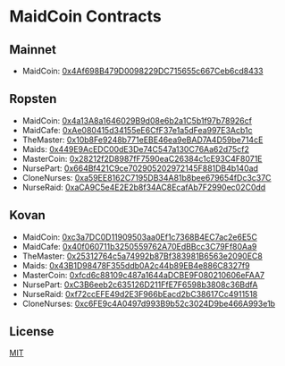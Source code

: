 # MaidCoin Contracts

## Mainnet
- MaidCoin: [0x4Af698B479D0098229DC715655c667Ceb6cd8433](https://etherscan.io/address/0x4Af698B479D0098229DC715655c667Ceb6cd8433)

## Ropsten
- MaidCoin: [0x4a13A8a1646029B9d08e6b2a1C5b1f97b78926cf](https://ropsten.etherscan.io/address/0x4a13A8a1646029B9d08e6b2a1C5b1f97b78926cf)
- MaidCafe: [0xAe080415d34155eE6CfF37e1a5dFea997E3Acb1c](https://ropsten.etherscan.io/address/0xAe080415d34155eE6CfF37e1a5dFea997E3Acb1c)
- TheMaster: [0x10b8Fe9248b771eEBE46ea9eBAD7A4D59be714cE](https://ropsten.etherscan.io/address/0x10b8Fe9248b771eEBE46ea9eBAD7A4D59be714cE)
- Maids: [0x449E9AcEDC00dE3De74C547a130C76Aa62d75cf2](https://ropsten.etherscan.io/address/0x449E9AcEDC00dE3De74C547a130C76Aa62d75cf2)
- MasterCoin: [0x28212f2D8987fF7590eaC26384c1cE93C4F8071E](https://ropsten.etherscan.io/address/0x28212f2D8987fF7590eaC26384c1cE93C4F8071E)
- NursePart: [0x664Bf421C9ce702905202972145F881DB4b140ad](https://ropsten.etherscan.io/address/0x664Bf421C9ce702905202972145F881DB4b140ad)
- CloneNurses: [0xa59EE8162C7195DB34A81b8bee679654fDc3c37C](https://ropsten.etherscan.io/address/0xa59EE8162C7195DB34A81b8bee679654fDc3c37C)
- NurseRaid: [0xaCA9C5e4E2E2b8f34AC8EcafAb7F2990ec02C0dd](https://ropsten.etherscan.io/address/0xaCA9C5e4E2E2b8f34AC8EcafAb7F2990ec02C0dd)

## Kovan
- MaidCoin: [0xc3a7DC0D11909503aa0Ef1c7368B4EC7ac2e6E5C](https://kovan.etherscan.io/address/0xc3a7DC0D11909503aa0Ef1c7368B4EC7ac2e6E5C)
- MaidCafe: [0x40f060711b3250559762A70EdBBcc3C79Ff80Aa9](https://kovan.etherscan.io/address/0x40f060711b3250559762A70EdBBcc3C79Ff80Aa9)
- TheMaster: [0x25312764c5a74992b87Bf383981B6563e2090EC8](https://kovan.etherscan.io/address/0x25312764c5a74992b87Bf383981B6563e2090EC8)
- Maids: [0x43B1D98478F355ddb0A2c44b89EB4e886C8327f9](https://kovan.etherscan.io/address/0x43B1D98478F355ddb0A2c44b89EB4e886C8327f9)
- MasterCoin: [0xfcd6c88109c487a1644aDCBE9F080210606eFAA7](https://kovan.etherscan.io/address/0xfcd6c88109c487a1644aDCBE9F080210606eFAA7)
- NursePart: [0xC3B6eeb2c635126D211FfE7F6598b3808c36BdfA](https://kovan.etherscan.io/address/0xC3B6eeb2c635126D211FfE7F6598b3808c36BdfA)
- NurseRaid: [0xf72ccEFE49d2E3F966bEacd2bC38617Cc4911518](https://kovan.etherscan.io/address/0xf72ccEFE49d2E3F966bEacd2bC38617Cc4911518)
- CloneNurses: [0xc6FE9c4A0497d993B9b52c3024D9be466A993e1b](https://kovan.etherscan.io/address/0xc6FE9c4A0497d993B9b52c3024D9be466A993e1b)

## License
[MIT](LICENSE)
